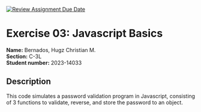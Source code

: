 [![Review Assignment Due Date](https://classroom.github.com/assets/deadline-readme-button-22041afd0340ce965d47ae6ef1cefeee28c7c493a6346c4f15d667ab976d596c.svg)](https://classroom.github.com/a/si3U9_eK)

# Exercise 03: Javascript Basics

**Name:** Bernados, Hugz Christian M. <br/>
**Section:** C-3L <br/>
**Student number:** 2023-14033 <br/>

## Description

This code simulates a password validation program in Javascript, consisting of 3 functions to validate, reverse, and store the password to an object.

